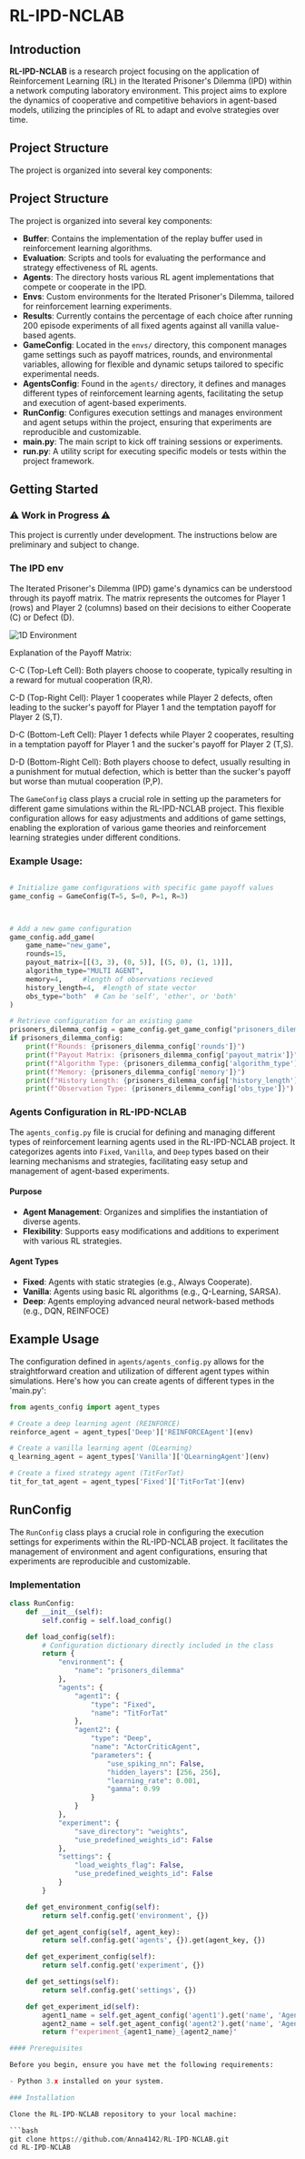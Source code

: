 # RL-IPD-NCLAB

## Introduction

**RL-IPD-NCLAB** is a research project focusing on the application of Reinforcement Learning (RL) in the Iterated Prisoner's Dilemma (IPD) within a network computing laboratory environment. This project aims to explore the dynamics of cooperative and competitive behaviors in agent-based models, utilizing the principles of RL to adapt and evolve strategies over time.

## Project Structure

The project is organized into several key components:

## Project Structure

The project is organized into several key components:

- **Buffer**: Contains the implementation of the replay buffer used in reinforcement learning algorithms.
- **Evaluation**: Scripts and tools for evaluating the performance and strategy effectiveness of RL agents.
- **Agents**: The directory hosts various RL agent implementations that compete or cooperate in the IPD.
- **Envs**: Custom environments for the Iterated Prisoner's Dilemma, tailored for reinforcement learning experiments.
- **Results**: Currently contains the percentage of each choice after running 200 episode experiments of all fixed agents against all vanilla value-based agents.
- **GameConfig**: Located in the `envs/` directory, this component manages game settings such as payoff matrices, rounds, and environmental variables, allowing for flexible and dynamic setups tailored to specific experimental needs.
- **AgentsConfig**: Found in the `agents/` directory, it defines and manages different types of reinforcement learning agents, facilitating the setup and execution of agent-based experiments.
- **RunConfig**: Configures execution settings and manages environment and agent setups within the project, ensuring that experiments are reproducible and customizable.
- **main.py**: The main script to kick off training sessions or experiments.
- **run.py**: A utility script for executing specific models or tests within the project framework.

## Getting Started


### :warning: Work in Progress :warning:

This project is currently under development. The instructions below are preliminary and subject to change.
### The IPD env

The Iterated Prisoner's Dilemma (IPD) game's dynamics can be understood through its payoff matrix. The matrix represents the outcomes for Player 1 (rows) and Player 2 (columns) based on their decisions to either Cooperate (C) or Defect (D).

![1D Environment](images_rl/one_d_game.png)

Explanation of the Payoff Matrix:

C-C (Top-Left Cell): Both players choose to cooperate, typically resulting in a reward for mutual cooperation (R,R).

C-D (Top-Right Cell): Player 1 cooperates while Player 2 defects, often leading to the sucker's payoff for Player 1 and the temptation payoff for Player 2 (S,T).

D-C (Bottom-Left Cell): Player 1 defects while Player 2 cooperates, resulting in a temptation payoff for Player 1 and the sucker's payoff for Player 2 (T,S).

D-D (Bottom-Right Cell): Both players choose to defect, usually resulting in a punishment for mutual defection, which is better than the sucker's payoff but worse than mutual cooperation (P,P).

The `GameConfig` class plays a crucial role in setting up the parameters for different game simulations within the RL-IPD-NCLAB project. This flexible configuration allows for easy adjustments and additions of game settings, enabling the exploration of various game theories and reinforcement learning strategies under different conditions.



### Example Usage:

```python

# Initialize game configurations with specific game payoff values
game_config = GameConfig(T=5, S=0, P=1, R=3)



# Add a new game configuration
game_config.add_game(
    game_name="new_game",
    rounds=15,
    payout_matrix=[[(3, 3), (0, 5)], [(5, 0), (1, 1)]],
    algorithm_type="MULTI AGENT",
    memory=4,     #length of observations recieved
    history_length=4,  #length of state vector
    obs_type="both"  # Can be 'self', 'other', or 'both'
)

# Retrieve configuration for an existing game
prisoners_dilemma_config = game_config.get_game_config("prisoners_dilemma")
if prisoners_dilemma_config:
    print(f"Rounds: {prisoners_dilemma_config['rounds']}")
    print(f"Payout Matrix: {prisoners_dilemma_config['payout_matrix']}")
    print(f"Algorithm Type: {prisoners_dilemma_config['algorithm_type']}")
    print(f"Memory: {prisoners_dilemma_config['memory']}")
    print(f"History Length: {prisoners_dilemma_config['history_length']}")
    print(f"Observation Type: {prisoners_dilemma_config['obs_type']}")

```
### Agents Configuration in RL-IPD-NCLAB
The `agents_config.py` file is crucial for defining and managing different types of reinforcement learning agents used in the RL-IPD-NCLAB project. It categorizes agents into `Fixed`, `Vanilla`, and `Deep` types based on their learning mechanisms and strategies, facilitating easy setup and management of agent-based experiments.

#### Purpose
- **Agent Management**: Organizes and simplifies the instantiation of diverse agents.
- **Flexibility**: Supports easy modifications and additions to experiment with various RL strategies.

#### Agent Types
- **Fixed**: Agents with static strategies (e.g., Always Cooperate).
- **Vanilla**: Agents using basic RL algorithms (e.g., Q-Learning, SARSA).
- **Deep**: Agents employing advanced neural network-based methods (e.g., DQN, REINFOCE)

## Example Usage

The configuration defined in `agents/agents_config.py` allows for the straightforward creation and utilization of different agent types within simulations. Here's how you can create agents of different types in the 'main.py':

```python
from agents_config import agent_types

# Create a deep learning agent (REINFORCE)
reinforce_agent = agent_types['Deep']['REINFORCEAgent'](env)

# Create a vanilla learning agent (QLearning)
q_learning_agent = agent_types['Vanilla']['QLearningAgent'](env)

# Create a fixed strategy agent (TitForTat)
tit_for_tat_agent = agent_types['Fixed']['TitForTat'](env)
```
## RunConfig

The `RunConfig` class plays a crucial role in configuring the execution settings for experiments within the RL-IPD-NCLAB project. It facilitates the management of environment and agent configurations, ensuring that experiments are reproducible and customizable.

### Implementation

```python
class RunConfig:
    def __init__(self):
        self.config = self.load_config()

    def load_config(self):
        # Configuration dictionary directly included in the class
        return {
            "environment": {
                "name": "prisoners_dilemma"
            },
            "agents": {
                "agent1": {
                    "type": "Fixed",
                    "name": "TitForTat"
                },
                "agent2": {
                    "type": "Deep",
                    "name": "ActorCriticAgent",
                    "parameters": {
                        "use_spiking_nn": False,
                        "hidden_layers": [256, 256],
                        "learning_rate": 0.001,
                        "gamma": 0.99
                    }
                }
            },
            "experiment": {
                "save_directory": "weights",
                "use_predefined_weights_id": False
            },
            "settings": {
                "load_weights_flag": False,
                "use_predefined_weights_id": False
            }
        }

    def get_environment_config(self):
        return self.config.get('environment', {})

    def get_agent_config(self, agent_key):
        return self.config.get('agents', {}).get(agent_key, {})

    def get_experiment_config(self):
        return self.config.get('experiment', {})

    def get_settings(self):
        return self.config.get('settings', {})

    def get_experiment_id(self):
        agent1_name = self.get_agent_config('agent1').get('name', 'Agent1')
        agent2_name = self.get_agent_config('agent2').get('name', 'Agent2')
        return f"experiment_{agent1_name}_{agent2_name}"

#### Prerequisites

Before you begin, ensure you have met the following requirements:

- Python 3.x installed on your system.

### Installation

Clone the RL-IPD-NCLAB repository to your local machine:

```bash
git clone https://github.com/Anna4142/RL-IPD-NCLAB.git
cd RL-IPD-NCLAB

